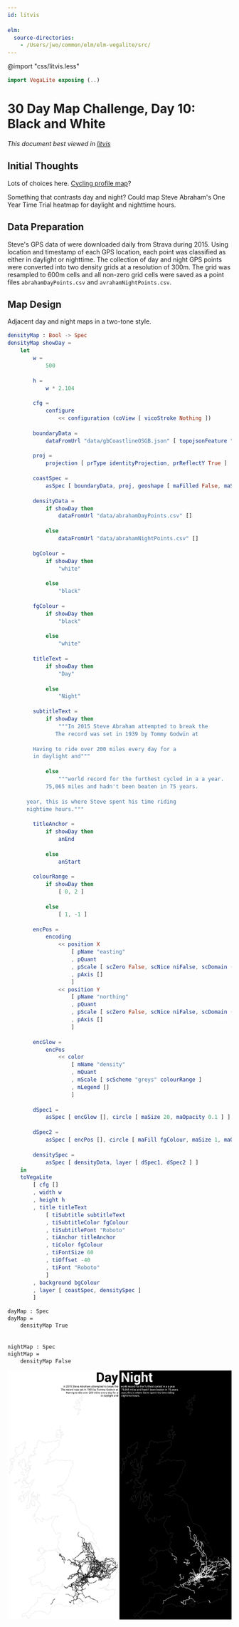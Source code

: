 ```yaml
---
id: litvis

elm:
  source-directories:
    - /Users/jwo/common/elm/elm-vegalite/src/
---
```


@import "css/litvis.less"

```elm {l=hidden}
import VegaLite exposing (..)
```

# 30 Day Map Challenge, Day 10: Black and White

_This document best viewed in [litvis](https://github.com/gicentre/litvis)_

## Initial Thoughts

Lots of choices here. [Cycling profile map](https://openaccess.city.ac.uk/id/eprint/12351/7/wood_visualization_2015Postprint.pdf)?

Something that contrasts day and night? Could map Steve Abraham's One Year Time Trial heatmap for daylight and nighttime hours.

## Data Preparation

Steve's GPS data of were downloaded daily from Strava during 2015. Using location and timestamp of each GPS location, each point was classified as either in daylight or nighttime. The collection of day and night GPS points were converted into two density grids at a resolution of 300m. The grid was resampled to 600m cells and all non-zero grid cells were saved as a point files `abrahamDayPoints.csv` and `avrahamNightPoints.csv`.

## Map Design

Adjacent day and night maps in a two-tone style.

```elm {l}
densityMap : Bool -> Spec
densityMap showDay =
    let
        w =
            500

        h =
            w * 2.104

        cfg =
            configure
                << configuration (coView [ vicoStroke Nothing ])

        boundaryData =
            dataFromUrl "data/gbCoastlineOSGB.json" [ topojsonFeature "coastline" ]

        proj =
            projection [ prType identityProjection, prReflectY True ]

        coastSpec =
            asSpec [ boundaryData, proj, geoshape [ maFilled False, maStrokeWidth 0.3, maStroke "#999" ] ]

        densityData =
            if showDay then
                dataFromUrl "data/abrahamDayPoints.csv" []

            else
                dataFromUrl "data/abrahamNightPoints.csv" []

        bgColour =
            if showDay then
                "white"

            else
                "black"

        fgColour =
            if showDay then
                "black"

            else
                "white"

        titleText =
            if showDay then
                "Day"

            else
                "Night"

        subtitleText =
            if showDay then
                """In 2015 Steve Abraham attempted to break the
               The record was set in 1939 by Tommy Godwin at

        Having to ride over 200 miles every day for a
        in daylight and"""

            else
                """world record for the furthest cycled in a a year.
            75,065 miles and hadn't been beaten in 75 years.

      year, this is where Steve spent his time riding
      nightime hours."""

        titleAnchor =
            if showDay then
                anEnd

            else
                anStart

        colourRange =
            if showDay then
                [ 0, 2 ]

            else
                [ 1, -1 ]

        encPos =
            encoding
                << position X
                    [ pName "easting"
                    , pQuant
                    , pScale [ scZero False, scNice niFalse, scDomain (doNums [ 63820, 655620 ]) ]
                    , pAxis []
                    ]
                << position Y
                    [ pName "northing"
                    , pQuant
                    , pScale [ scZero False, scNice niFalse, scDomain (doNums [ -5000, 1240000 ]) ]
                    , pAxis []
                    ]

        encGlow =
            encPos
                << color
                    [ mName "density"
                    , mQuant
                    , mScale [ scScheme "greys" colourRange ]
                    , mLegend []
                    ]

        dSpec1 =
            asSpec [ encGlow [], circle [ maSize 20, maOpacity 0.1 ] ]

        dSpec2 =
            asSpec [ encPos [], circle [ maFill fgColour, maSize 1, maOpacity 1 ] ]

        densitySpec =
            asSpec [ densityData, layer [ dSpec1, dSpec2 ] ]
    in
    toVegaLite
        [ cfg []
        , width w
        , height h
        , title titleText
            [ tiSubtitle subtitleText
            , tiSubtitleColor fgColour
            , tiSubtitleFont "Roboto"
            , tiAnchor titleAnchor
            , tiColor fgColour
            , tiFontSize 60
            , tiOffset -40
            , tiFont "Roboto"
            ]
        , background bgColour
        , layer [ coastSpec, densitySpec ]
        ]
```

```elm{l}
dayMap : Spec
dayMap =
    densityMap True


nightMap : Spec
nightMap =
    densityMap False
```

![day 10](images/day10.jpg)
